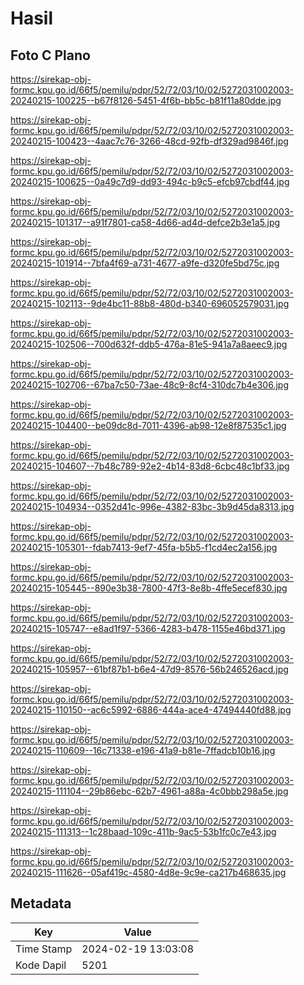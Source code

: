 # Hasil

## Foto C Plano

https://sirekap-obj-formc.kpu.go.id/66f5/pemilu/pdpr/52/72/03/10/02/5272031002003-20240215-100225--b67f8126-5451-4f6b-bb5c-b81f11a80dde.jpg

https://sirekap-obj-formc.kpu.go.id/66f5/pemilu/pdpr/52/72/03/10/02/5272031002003-20240215-100423--4aac7c76-3266-48cd-92fb-df329ad9846f.jpg

https://sirekap-obj-formc.kpu.go.id/66f5/pemilu/pdpr/52/72/03/10/02/5272031002003-20240215-100625--0a49c7d9-dd93-494c-b9c5-efcb97cbdf44.jpg

https://sirekap-obj-formc.kpu.go.id/66f5/pemilu/pdpr/52/72/03/10/02/5272031002003-20240215-101317--a91f7801-ca58-4d66-ad4d-defce2b3e1a5.jpg

https://sirekap-obj-formc.kpu.go.id/66f5/pemilu/pdpr/52/72/03/10/02/5272031002003-20240215-101914--7bfa4f69-a731-4677-a9fe-d320fe5bd75c.jpg

https://sirekap-obj-formc.kpu.go.id/66f5/pemilu/pdpr/52/72/03/10/02/5272031002003-20240215-102113--9de4bc11-88b8-480d-b340-696052579031.jpg

https://sirekap-obj-formc.kpu.go.id/66f5/pemilu/pdpr/52/72/03/10/02/5272031002003-20240215-102506--700d632f-ddb5-476a-81e5-941a7a8aeec9.jpg

https://sirekap-obj-formc.kpu.go.id/66f5/pemilu/pdpr/52/72/03/10/02/5272031002003-20240215-102706--67ba7c50-73ae-48c9-8cf4-310dc7b4e306.jpg

https://sirekap-obj-formc.kpu.go.id/66f5/pemilu/pdpr/52/72/03/10/02/5272031002003-20240215-104400--be09dc8d-7011-4396-ab98-12e8f87535c1.jpg

https://sirekap-obj-formc.kpu.go.id/66f5/pemilu/pdpr/52/72/03/10/02/5272031002003-20240215-104607--7b48c789-92e2-4b14-83d8-6cbc48c1bf33.jpg

https://sirekap-obj-formc.kpu.go.id/66f5/pemilu/pdpr/52/72/03/10/02/5272031002003-20240215-104934--0352d41c-996e-4382-83bc-3b9d45da8313.jpg

https://sirekap-obj-formc.kpu.go.id/66f5/pemilu/pdpr/52/72/03/10/02/5272031002003-20240215-105301--fdab7413-9ef7-45fa-b5b5-f1cd4ec2a156.jpg

https://sirekap-obj-formc.kpu.go.id/66f5/pemilu/pdpr/52/72/03/10/02/5272031002003-20240215-105445--890e3b38-7800-47f3-8e8b-4ffe5ecef830.jpg

https://sirekap-obj-formc.kpu.go.id/66f5/pemilu/pdpr/52/72/03/10/02/5272031002003-20240215-105747--e8ad1f97-5366-4283-b478-1155e46bd371.jpg

https://sirekap-obj-formc.kpu.go.id/66f5/pemilu/pdpr/52/72/03/10/02/5272031002003-20240215-105957--61bf87b1-b6e4-47d9-8576-56b246526acd.jpg

https://sirekap-obj-formc.kpu.go.id/66f5/pemilu/pdpr/52/72/03/10/02/5272031002003-20240215-110150--ac6c5992-6886-444a-ace4-47494440fd88.jpg

https://sirekap-obj-formc.kpu.go.id/66f5/pemilu/pdpr/52/72/03/10/02/5272031002003-20240215-110609--16c71338-e196-41a9-b81e-7ffadcb10b16.jpg

https://sirekap-obj-formc.kpu.go.id/66f5/pemilu/pdpr/52/72/03/10/02/5272031002003-20240215-111104--29b86ebc-62b7-4961-a88a-4c0bbb298a5e.jpg

https://sirekap-obj-formc.kpu.go.id/66f5/pemilu/pdpr/52/72/03/10/02/5272031002003-20240215-111313--1c28baad-109c-411b-9ac5-53b1fc0c7e43.jpg

https://sirekap-obj-formc.kpu.go.id/66f5/pemilu/pdpr/52/72/03/10/02/5272031002003-20240215-111626--05af419c-4580-4d8e-9c9e-ca217b468635.jpg


## Metadata

| Key        | Value               |
| ---------- | ------------------- |
| Time Stamp | 2024-02-19 13:03:08 |
| Kode Dapil | 5201                |



